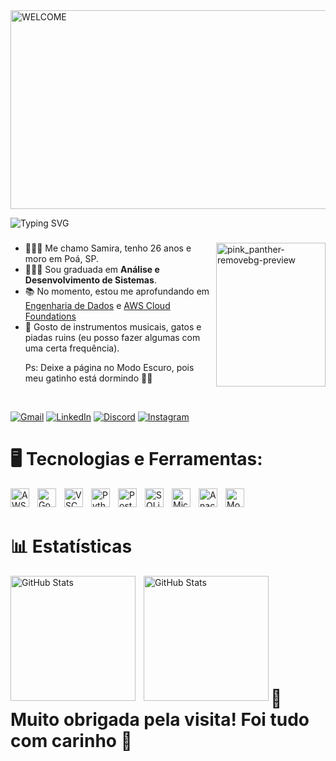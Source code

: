 

<img width="1059" height="318" alt="WELCOME" src="https://github.com/user-attachments/assets/1494a241-07f0-4733-8d5f-4b7d44695470" />


![Typing SVG](https://readme-typing-svg.herokuapp.com?color=FFB6C1&size=30&center=true&vCenter=true&width=600&lines=Seja+bem-vindo(a)+ao+meu+perfil+👋🏻&repeat=true)


###

<img align="right" width="175" height="230" alt="pink_panther-removebg-preview" src="https://github.com/user-attachments/assets/73448a35-d9aa-4fd1-b242-e3a7d9083301" />

<ul>
<li>🙋🏻‍♀️ Me chamo Samira, tenho 26 anos e moro em Poá, SP.</li>
<li>👩🏻‍🎓 Sou graduada em <b>Análise e Desenvolvimento de Sistemas</b>.</li>
<li>📚 No momento, estou me aprofundando em 
    <a href="https://www.udemy.com/course/engenharia-de-dados-com-python/" target="_blank">Engenharia de Dados</a> 
    e 
    <a href="https://web.dio.me/track/santander-code-girls-2025" target="_blank">AWS Cloud Foundations</a></li>
<li>💖 Gosto de instrumentos musicais, gatos e piadas ruins (eu posso fazer algumas com uma certa frequência).</li>

<p></p>
<p>Ps: Deixe a página no Modo Escuro, pois meu gatinho está dormindo 🤪😸</p>

</ul>

<br>

[![Gmail](https://img.shields.io/badge/Gmail-%23D14836.svg?style=for-the-badge&logo=gmail&logoColor=white)](mailto:samiramedeirosc@gmail.com)
[![LinkedIn](https://img.shields.io/badge/LinkedIn-%230A66C2.svg?style=for-the-badge&logo=linkedin&logoColor=white)](https://www.linkedin.com/in/samiramedeirosc/)
[![Discord](https://img.shields.io/badge/Discord-%235865F2.svg?style=for-the-badge&logo=discord&logoColor=white)](https://discord.com/users/1199110507559403541)
[![Instagram](https://img.shields.io/badge/Instagram-%23E4405F.svg?style=for-the-badge&logo=instagram&logoColor=white)](https://www.instagram.com/samiramedeiros/)



###

# 🖥️ Tecnologias e Ferramentas: 

<img 
    align="left" 
    alt="AWS"
    title="AWS" 
    width="30px" 
    style="padding-right: 10px;" 
    src="https://cdn.jsdelivr.net/gh/devicons/devicon@latest/icons/amazonwebservices/amazonwebservices-original-wordmark.svg"  
/>
<img 
    align="left" 
    alt="Google Cloud" 
    title="Google Cloud"
    width="30px" 
    style="padding-right: 10px;" 
    src="https://cdn.jsdelivr.net/gh/devicons/devicon@latest/icons/googlecloud/googlecloud-original.svg" 
/>
<img 
    align="left" 
    alt="VSCode" 
    title="VSCode"
    width="30px" 
    style="padding-right: 10px;" 
    src="https://cdn.jsdelivr.net/gh/devicons/devicon@latest/icons/vscode/vscode-original.svg" 
/>
<img 
    align="left" 
    alt="Python" 
    title="Python"
    width="30px" 
    style="padding-right: 10px;" 
    src="https://cdn.jsdelivr.net/gh/devicons/devicon@latest/icons/python/python-original.svg" 
/>
<img 
    align="left" 
    alt="PostgreSQL"
    title="PostgreSQL" 
    width="30px" 
    style="padding-right: 10px;" 
    src="https://cdn.jsdelivr.net/gh/devicons/devicon@latest/icons/postgresql/postgresql-original.svg" 
/>
<img 
    align="left" 
    alt="SQLite" 
    title="SQLite"
    width="30px" 
    style="padding-right: 10px;" 
    src="https://cdn.jsdelivr.net/gh/devicons/devicon@latest/icons/sqlite/sqlite-original.svg" 
/>
<img 
    align="left" 
    alt="Microsoft SQL Server"
    title="Microsoft SQL Server" 
    width="30px" 
    style="padding-right: 10px;" 
    src="https://cdn.jsdelivr.net/gh/devicons/devicon@latest/icons/microsoftsqlserver/microsoftsqlserver-original.svg" 
/>
<img 
    align="left" 
    alt="Anaconda" 
    title="Anaconda"
    width="30px" 
    style="padding-right: 10px;" 
    src="https://cdn.jsdelivr.net/gh/devicons/devicon@latest/icons/anaconda/anaconda-original.svg" 
/>
<img 
    align="left" 
    alt="MongoDB" 
    title="MongoDB"
    width="30px" 
    style="padding-right: 10px;" 
    src="https://cdn.jsdelivr.net/gh/devicons/devicon@latest/icons/mongodb/mongodb-original.svg" 
/>

<br>
</br>

# 📊 Estatísticas

<p>
  <img 
    align="left" 
    alt="GitHub Stats" 
    height="200" 
    style="padding-right: 10px;" 
    src="https://github-readme-stats.vercel.app/api?username=samiramedeiros&show_icons=true&theme=tokyonight&include_all_commits=true&locale=pt-br" 
  />

<img 
      align="left" 
      alt="GitHub Stats" 
      height="200" 
      src="https://github-readme-stats.vercel.app/api/top-langs/?username=samiramedeiros&theme=tokyonight&layout=compact&custom_title=Tecnologias&langs_count=9" 
  />

</p>


###

<div align="left" style="width: 100%">
  <a target="_blank" href="https://github-readme-medium-recent-article.vercel.app/medium/@undefined/0">
  </a>
</div>

<br>
</br>
<br>
</br>
<br>
</br>
<br>
</br>

# 💜 Muito obrigada pela visita! Foi tudo com carinho 💜
